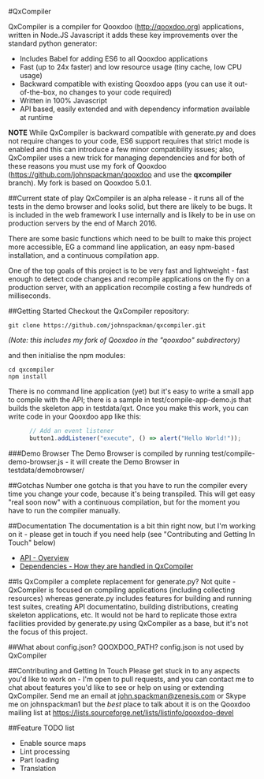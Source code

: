 #QxCompiler

QxCompiler is a compiler for Qooxdoo (http://qooxdoo.org) applications, written in Node.JS Javascript it adds these key 
improvements over the standard python generator:

* Includes Babel for adding ES6 to all Qooxdoo applications 
* Fast (up to 24x faster) and low resource usage (tiny cache, low CPU usage)
* Backward compatible with existing Qooxdoo apps (you can use it out-of-the-box, no changes to your code required)
* Written in 100% Javascript
* API based, easily extended and with dependency information available at runtime

**NOTE** While QxCompiler is backward compatible with generate.py and does not require changes to your code, ES6 support
requires that strict mode is enabled and this can introduce a few minor compatibility issues; also, QxCompiler uses a new
trick for managing dependencies and for both of these reasons you must use my fork of Qooxdoo (https://github.com/johnspackman/qooxdoo 
and use the **qxcompiler** branch).  My fork is based on Qooxdoo 5.0.1.


##Current state of play
QxCompiler is an alpha release - it runs all of the tests in the demo browser and looks solid, but there are likely to
be bugs.  It is included in the web framework I use internally and is likely to be in use on production servers by the
end of March 2016.

There are some basic functions which need to be built to make this project more accessible, EG a command line application,
an easy npm-based installation, and a continuous compilation app.

One of the top goals of this project is to be very fast and lightweight - fast enough to detect code changes and recompile 
applications on the fly on a production server, with an application recompile costing a few hundreds of milliseconds.


##Getting Started
Checkout the QxCompiler repository:

```
git clone https://github.com/johnspackman/qxcompiler.git
```

*(Note: this includes my fork of Qooxdoo in the "qooxdoo" subdirectory)*

and then initialise the npm modules:

```
cd qxcompiler
npm install
```

There is no command line application (yet) but it's easy to write a small app to compile with the API; there is a sample
in test/compile-app-demo.js that builds the skeleton app in testdata/qxt.  Once you make this work, you can write
code in your Qooxdoo app like this:

```javascript
      // Add an event listener
      button1.addListener("execute", () => alert("Hello World!"));
```


###Demo Browser
The Demo Browser is compiled by running test/compile-demo-browser.js - it will create the Demo Browser in testdata/demobrowser/


##Gotchas
Number one gotcha is that you have to run the compiler every time you change your code, because it's being transpiled.
This will get easy "real soon now" with a continuous compilation, but for the moment you have to run the compiler manually.


##Documentation
The documentation is a bit thin right now, but I'm working on it - please get in touch if you need help (see 
"Contributing and Getting In Touch" below)
* [API - Overview](docs/API.md)
* [Dependencies - How they are handled in QxCompiler](docs/Dependencies.md)


##Is QxCompiler a complete replacement for generate.py?
Not quite - QxCompiler is focused on compiling applications (including collecting resources) whereas generate.py includes features 
for building and running test suites, creating API documentatino, building distributions, creating skeleton applications, etc.
It would not be hard to replicate those extra facilities provided by generate.py using QxCompiler as a base, but it's not the 
focus of this project.

##What about config.json?  QOOXDOO_PATH?
config.json is not used by QxCompiler

##Contributing and Getting In Touch
Please get stuck in to any aspects you'd like to work on - I'm open to pull requests, and you can contact me to chat 
about features you'd like to see or help on using or extending QxCompiler.  Send me an email at john.spackman@zenesis.com
or Skype me on johnspackman1 but the *best* place to talk about it is on the Qooxdoo mailing list at 
https://lists.sourceforge.net/lists/listinfo/qooxdoo-devel


##Feature TODO list
* Enable source maps
* Lint processing
* Part loading
* Translation

